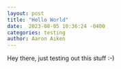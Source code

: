 ```yaml
---
layout: post
title: "Hello World"
date:  2023-08-05 10:36:24 -0400
categories: testing
author: Aaron Aiken
---
```

Hey there, just testing out this stuff :-)